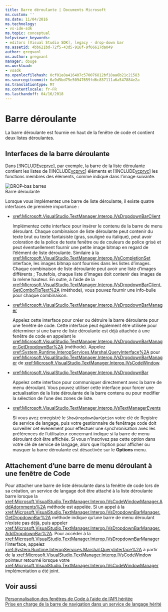 ```yaml
---
title: Barre déroulante | Documents Microsoft
ms.custom: ''
ms.date: 11/04/2016
ms.technology:
- vs-ide-sdk
ms.topic: conceptual
helpviewer_keywords:
- editors [Visual Studio SDK], legacy - drop-down bar
ms.assetid: 4bb621bd-72f5-43d5-916f-9f66617da049
author: gregvanl
ms.author: gregvanl
manager: douge
ms.workload:
- vssdk
ms.openlocfilehash: 0cf01e8a416407c570076812bf18aa6b21c21583
ms.sourcegitcommit: 6a9d5bd75e50947659fd6c837111a6a547884e2a
ms.translationtype: MT
ms.contentlocale: fr-FR
ms.lasthandoff: 04/16/2018
---
```

# <a name="drop-down-bar"></a>Barre déroulante
La barre déroulante est fournie en haut de la fenêtre de code et contient deux listes déroulantes.  
  
## <a name="drop-down-bar-interfaces"></a>Interfaces de la barre déroulante  
 Dans [!INCLUDE[vcprvc](../code-quality/includes/vcprvc_md.md)], par exemple, la barre de la liste déroulante contient les listes de [!INCLUDE[vcprvc](../code-quality/includes/vcprvc_md.md)] éléments et [!INCLUDE[vcprvc](../code-quality/includes/vcprvc_md.md)] les fonctions membres des éléments, comme indiqué dans l’image suivante.  
  
 ![DROP&#45;bas barres](../extensibility/media/vsdropdown_bar.gif "vsDropdown_bar")  
Barre déroulante  
  
 Lorsque vous implémentez une barre de liste déroulante, il existe quatre interfaces de première importance :  
  
-   <xref:Microsoft.VisualStudio.TextManager.Interop.IVsDropdownBarClient>  
  
     Implémentez cette interface pour insérer le contenu de la barre de menu déroulant. Chaque combinaison de liste déroulante peut contenir du texte brut ou texte fantaisiste (gras, souligné ou italique), peut avoir coloration de la police de texte fenêtre ou de couleurs de police grisé et peut éventuellement fournir une petite image bitmap en regard de l’élément de liste déroulante. Similaire à la <xref:Microsoft.VisualStudio.TextManager.Interop.IVsCompletionSet> interface, les images bitmap sont fournies dans les listes d’images. Chaque combinaison de liste déroulante peut avoir une liste d’images différents ; Toutefois, chaque liste d’images doit contenir des images de la même hauteur. En outre, à l’aide de la <xref:Microsoft.VisualStudio.TextManager.Interop.IVsDropdownBarClient.GetComboTipText%2A> (méthode), vous pouvez fournir une info-bulle pour chaque combinaison.  
  
-   <xref:Microsoft.VisualStudio.TextManager.Interop.IVsDropdownBarManager>  
  
     Appelez cette interface pour créer ou détruire la barre déroulante pour une fenêtre de code. Cette interface peut également être utilisée pour déterminer si une barre de liste déroulante est déjà attachée à une fenêtre de code en appelant le <xref:Microsoft.VisualStudio.TextManager.Interop.IVsDropdownBarManager.GetDropdownBar%2A> (méthode). Appelez <xref:System.Runtime.InteropServices.Marshal.QueryInterface%2A> pour <xref:Microsoft.VisualStudio.TextManager.Interop.IVsDropdownBarManager> de <xref:Microsoft.VisualStudio.TextManager.Interop.IVsCodeWindow>.  
  
-   <xref:Microsoft.VisualStudio.TextManager.Interop.IVsDropdownBar>  
  
     Appelez cette interface pour communiquer directement avec la barre de menu déroulant. Vous pouvez utiliser cette interface pour forcer une actualisation de la liste déroulante de la barre contenu ou pour modifier la sélection de l’une des zones de liste.  
  
-   <xref:Microsoft.VisualStudio.TextManager.Interop.IVsTextManagerEvents>  
  
     Si vous avez enregistré le `ShowDropdownBarOption` votre clé de Registre de service de langage, puis votre gestionnaire de fenêtrage code doit surveiller cet événement pour effectuer une synchronisation avec les préférences de l’utilisateur concernant indique si la barre de menu déroulant doit être affichée. Si vous n’inscrivez pas cette option dans votre clé de service de langage, alors que l’option pour afficher ou masquer la barre déroulante est désactivée sur le **Options** menu.  
  
## <a name="attaching-a-drop-down-bar-to-a-code-window"></a>Attachement d’une barre de menu déroulant à une fenêtre de Code  
 Pour attacher une barre de liste déroulante dans la fenêtre de code lors de sa création, un service de langage doit être attaché à la liste déroulante barre lorsque la <xref:Microsoft.VisualStudio.TextManager.Interop.IVsCodeWindowManager.AddAdornments%2A> méthode est appelée. Si un appel à la <xref:Microsoft.VisualStudio.TextManager.Interop.IVsDropdownBarManager.GetDropdownBar%2A> méthode indique qu’une barre de menu déroulant n’existe pas déjà, puis appeler <xref:Microsoft.VisualStudio.TextManager.Interop.IVsDropdownBarManager.AddDropdownBar%2A>. Pour accéder à la <xref:Microsoft.VisualStudio.TextManager.Interop.IVsDropdownBarManager> l’interface, appelez <xref:System.Runtime.InteropServices.Marshal.QueryInterface%2A> à partir de la <xref:Microsoft.VisualStudio.TextManager.Interop.IVsCodeWindow> pointeur retourné lorsque votre <xref:Microsoft.VisualStudio.TextManager.Interop.IVsCodeWindowManager> implémentation a été joint.  
  
## <a name="see-also"></a>Voir aussi  
 [Personnalisation des fenêtres de Code à l’aide de l’API héritée](../extensibility/customizing-code-windows-by-using-the-legacy-api.md)   
 [Prise en charge de la barre de navigation dans un service de langage hérité](../extensibility/internals/support-for-the-navigation-bar-in-a-legacy-language-service.md)